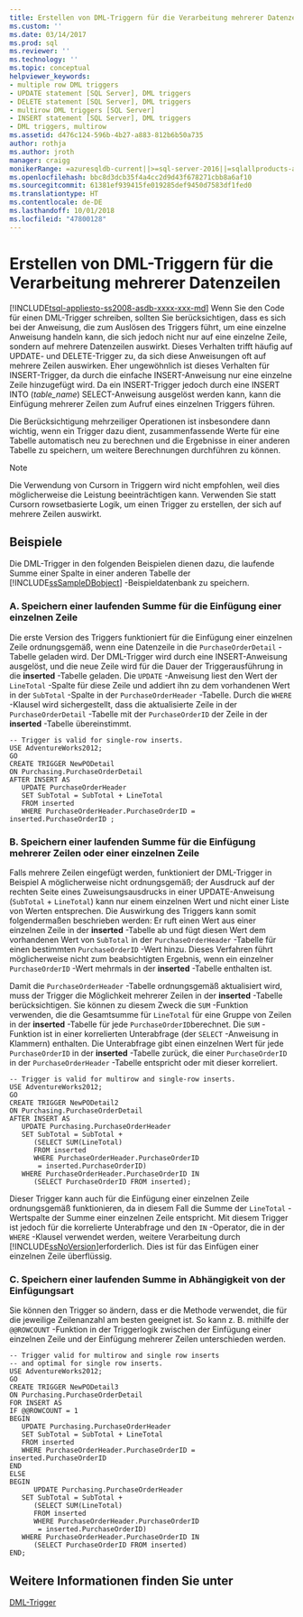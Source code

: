 ```yaml
---
title: Erstellen von DML-Triggern für die Verarbeitung mehrerer Datenzeilen | Microsoft Dokumentation
ms.custom: ''
ms.date: 03/14/2017
ms.prod: sql
ms.reviewer: ''
ms.technology: ''
ms.topic: conceptual
helpviewer_keywords:
- multiple row DML triggers
- UPDATE statement [SQL Server], DML triggers
- DELETE statement [SQL Server], DML triggers
- multirow DML triggers [SQL Server]
- INSERT statement [SQL Server], DML triggers
- DML triggers, multirow
ms.assetid: d476c124-596b-4b27-a883-812b6b50a735
author: rothja
ms.author: jroth
manager: craigg
monikerRange: =azuresqldb-current||>=sql-server-2016||=sqlallproducts-allversions||>=sql-server-linux-2017||=azuresqldb-mi-current
ms.openlocfilehash: bbc8d3dcb35f4a4cc2d9d43f678271cbb8a6af10
ms.sourcegitcommit: 61381ef939415fe019285def9450d7583df1fed0
ms.translationtype: HT
ms.contentlocale: de-DE
ms.lasthandoff: 10/01/2018
ms.locfileid: "47800128"
---
```

# <a name="create-dml-triggers-to-handle-multiple-rows-of-data"></a>Erstellen von DML-Triggern für die Verarbeitung mehrerer Datenzeilen
[!INCLUDE[tsql-appliesto-ss2008-asdb-xxxx-xxx-md](../../includes/tsql-appliesto-ss2008-asdb-xxxx-xxx-md.md)]
  Wenn Sie den Code für einen DML-Trigger schreiben, sollten Sie berücksichtigen, dass es sich bei der Anweisung, die zum Auslösen des Triggers führt, um eine einzelne Anweisung handeln kann, die sich jedoch nicht nur auf eine einzelne Zeile, sondern auf mehrere Datenzeilen auswirkt. Dieses Verhalten trifft häufig auf UPDATE- und DELETE-Trigger zu, da sich diese Anweisungen oft auf mehrere Zeilen auswirken. Eher ungewöhnlich ist dieses Verhalten für INSERT-Trigger, da durch die einfache INSERT-Anweisung nur eine einzelne Zeile hinzugefügt wird. Da ein INSERT-Trigger jedoch durch eine INSERT INTO (*table_name*) SELECT-Anweisung ausgelöst werden kann, kann die Einfügung mehrerer Zeilen zum Aufruf eines einzelnen Triggers führen.  
  
 Die Berücksichtigung mehrzeiliger Operationen ist insbesondere dann wichtig, wenn ein Trigger dazu dient, zusammenfassende Werte für eine Tabelle automatisch neu zu berechnen und die Ergebnisse in einer anderen Tabelle zu speichern, um weitere Berechnungen durchführen zu können.  
  
> [!NOTE]  
>  Die Verwendung von Cursorn in Triggern wird nicht empfohlen, weil dies möglicherweise die Leistung beeinträchtigen kann. Verwenden Sie statt Cursorn rowsetbasierte Logik, um einen Trigger zu erstellen, der sich auf mehrere Zeilen auswirkt.  
  
## <a name="examples"></a>Beispiele  
 Die DML-Trigger in den folgenden Beispielen dienen dazu, die laufende Summe einer Spalte in einer anderen Tabelle der [!INCLUDE[ssSampleDBobject](../../includes/sssampledbobject-md.md)] -Beispieldatenbank zu speichern.  
  
### <a name="a-storing-a-running-total-for-a-single-row-insert"></a>A. Speichern einer laufenden Summe für die Einfügung einer einzelnen Zeile  
 Die erste Version des Triggers funktioniert für die Einfügung einer einzelnen Zeile ordnungsgemäß, wenn eine Datenzeile in die `PurchaseOrderDetail` -Tabelle geladen wird. Der DML-Trigger wird durch eine INSERT-Anweisung ausgelöst, und die neue Zeile wird für die Dauer der Triggerausführung in die **inserted** -Tabelle geladen. Die `UPDATE` -Anweisung liest den Wert der `LineTotal` -Spalte für diese Zeile und addiert ihn zu dem vorhandenen Wert in der `SubTotal` -Spalte in der `PurchaseOrderHeader` -Tabelle. Durch die `WHERE` -Klausel wird sichergestellt, dass die aktualisierte Zeile in der `PurchaseOrderDetail` -Tabelle mit der `PurchaseOrderID` der Zeile in der **inserted** -Tabelle übereinstimmt.  
  
```  
-- Trigger is valid for single-row inserts.  
USE AdventureWorks2012;  
GO  
CREATE TRIGGER NewPODetail  
ON Purchasing.PurchaseOrderDetail  
AFTER INSERT AS  
   UPDATE PurchaseOrderHeader  
   SET SubTotal = SubTotal + LineTotal  
   FROM inserted  
   WHERE PurchaseOrderHeader.PurchaseOrderID = inserted.PurchaseOrderID ;  
```  
  
### <a name="b-storing-a-running-total-for-a-multirow-or-single-row-insert"></a>B. Speichern einer laufenden Summe für die Einfügung mehrerer Zeilen oder einer einzelnen Zeile  
 Falls mehrere Zeilen eingefügt werden, funktioniert der DML-Trigger in Beispiel A möglicherweise nicht ordnungsgemäß; der Ausdruck auf der rechten Seite eines Zuweisungsausdrucks in einer UPDATE-Anweisung (`SubTotal` + `LineTotal`) kann nur einem einzelnen Wert und nicht einer Liste von Werten entsprechen. Die Auswirkung des Triggers kann somit folgendermaßen beschrieben werden: Er ruft einen Wert aus einer einzelnen Zeile in der **inserted** -Tabelle ab und fügt diesen Wert dem vorhandenen Wert von `SubTotal` in der `PurchaseOrderHeader` -Tabelle für einen bestimmten `PurchaseOrderID` -Wert hinzu. Dieses Verfahren führt möglicherweise nicht zum beabsichtigten Ergebnis, wenn ein einzelner `PurchaseOrderID` -Wert mehrmals in der **inserted** -Tabelle enthalten ist.  
  
 Damit die `PurchaseOrderHeader` -Tabelle ordnungsgemäß aktualisiert wird, muss der Trigger die Möglichkeit mehrerer Zeilen in der **inserted** -Tabelle berücksichtigen. Sie können zu diesem Zweck die `SUM` -Funktion verwenden, die die Gesamtsumme für `LineTotal` für eine Gruppe von Zeilen in der **inserted** -Tabelle für jede `PurchaseOrderID`berechnet. Die `SUM` -Funktion ist in einer korrelierten Unterabfrage (der `SELECT` -Anweisung in Klammern) enthalten. Die Unterabfrage gibt einen einzelnen Wert für jede `PurchaseOrderID` in der **inserted** -Tabelle zurück, die einer `PurchaseOrderID` in der `PurchaseOrderHeader` -Tabelle entspricht oder mit dieser korreliert.  
  
```  
-- Trigger is valid for multirow and single-row inserts.  
USE AdventureWorks2012;  
GO  
CREATE TRIGGER NewPODetail2  
ON Purchasing.PurchaseOrderDetail  
AFTER INSERT AS  
   UPDATE Purchasing.PurchaseOrderHeader  
   SET SubTotal = SubTotal +   
      (SELECT SUM(LineTotal)  
      FROM inserted  
      WHERE PurchaseOrderHeader.PurchaseOrderID  
       = inserted.PurchaseOrderID)  
   WHERE PurchaseOrderHeader.PurchaseOrderID IN  
      (SELECT PurchaseOrderID FROM inserted);  
```  
  
 Dieser Trigger kann auch für die Einfügung einer einzelnen Zeile ordnungsgemäß funktionieren, da in diesem Fall die Summe der `LineTotal` -Wertspalte der Summe einer einzelnen Zeile entspricht. Mit diesem Trigger ist jedoch für die korrelierte Unterabfrage und den `IN` -Operator, die in der `WHERE` -Klausel verwendet werden, weitere Verarbeitung durch [!INCLUDE[ssNoVersion](../../includes/ssnoversion-md.md)]erforderlich. Dies ist für das Einfügen einer einzelnen Zeile überflüssig.  
  
### <a name="c-storing-a-running-total-based-on-the-type-of-insert"></a>C. Speichern einer laufenden Summe in Abhängigkeit von der Einfügungsart  
 Sie können den Trigger so ändern, dass er die Methode verwendet, die für die jeweilige Zeilenanzahl am besten geeignet ist. So kann z. B. mithilfe der `@@ROWCOUNT` -Funktion in der Triggerlogik zwischen der Einfügung einer einzelnen Zeile und der Einfügung mehrerer Zeilen unterschieden werden.  
  
```  
-- Trigger valid for multirow and single row inserts  
-- and optimal for single row inserts.  
USE AdventureWorks2012;  
GO  
CREATE TRIGGER NewPODetail3  
ON Purchasing.PurchaseOrderDetail  
FOR INSERT AS  
IF @@ROWCOUNT = 1  
BEGIN  
   UPDATE Purchasing.PurchaseOrderHeader  
   SET SubTotal = SubTotal + LineTotal  
   FROM inserted  
   WHERE PurchaseOrderHeader.PurchaseOrderID = inserted.PurchaseOrderID  
END  
ELSE  
BEGIN  
      UPDATE Purchasing.PurchaseOrderHeader  
   SET SubTotal = SubTotal +   
      (SELECT SUM(LineTotal)  
      FROM inserted  
      WHERE PurchaseOrderHeader.PurchaseOrderID  
       = inserted.PurchaseOrderID)  
   WHERE PurchaseOrderHeader.PurchaseOrderID IN  
      (SELECT PurchaseOrderID FROM inserted)  
END;  
```  
  
## <a name="see-also"></a>Weitere Informationen finden Sie unter  
 [DML-Trigger](../../relational-databases/triggers/dml-triggers.md)  
  
  

